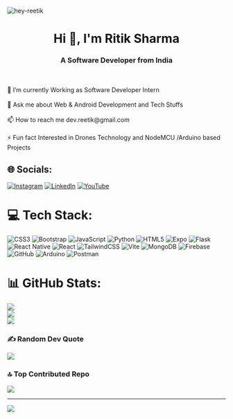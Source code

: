
<p><img align="center" src="https://64.media.tumblr.com/9c55ed34bcd091fd2df8a210cb480ee9/139fc90e5349c2ae-33/s2048x3072_c0,0,99938,99889/821a5b65d71e5b6bfa6c7592b3c7de1c2228d3b9.gif" alt="hey-reetik" /></p>

<h1 align="center">Hi 👋, I'm Ritik Sharma</h1>
<h3 align="center">A Software Developer from India</h3>
<br><br>    🌱 I’m currently Working as Software Developer Intern<br><br>    💬 Ask me about Web & Android Development and Tech Stuffs<br><br>    📫 How to reach me <a>dev.reetik@gmail.com</a><br><br>    ⚡ Fun fact Interested in Drones Technology and NodeMCU /Arduino based Projects<br>


## 🌐 Socials:
[![Instagram](https://img.shields.io/badge/Instagram-%23E4405F.svg?logo=Instagram&logoColor=white)](https://instagram.com/reetikxharma) [![LinkedIn](https://img.shields.io/badge/LinkedIn-%230077B5.svg?logo=linkedin&logoColor=white)](https://linkedin.com/in/hey-reetik) [![YouTube](https://img.shields.io/badge/YouTube-%23FF0000.svg?logo=YouTube&logoColor=white)](https://youtube.com/@dev.reetik) 

# 💻 Tech Stack:
![CSS3](https://img.shields.io/badge/css3-%231572B6.svg?style=for-the-badge&logo=css3&logoColor=white) ![Bootstrap](https://img.shields.io/badge/bootstrap-%238511FA.svg?style=for-the-badge&logo=bootstrap&logoColor=white) ![JavaScript](https://img.shields.io/badge/javascript-%23323330.svg?style=for-the-badge&logo=javascript&logoColor=%23F7DF1E) ![Python](https://img.shields.io/badge/python-3670A0?style=for-the-badge&logo=python&logoColor=ffdd54) ![HTML5](https://img.shields.io/badge/html5-%23E34F26.svg?style=for-the-badge&logo=html5&logoColor=white) ![Expo](https://img.shields.io/badge/expo-1C1E24?style=for-the-badge&logo=expo&logoColor=#D04A37) ![Flask](https://img.shields.io/badge/flask-%23000.svg?style=for-the-badge&logo=flask&logoColor=white) ![React Native](https://img.shields.io/badge/react_native-%2320232a.svg?style=for-the-badge&logo=react&logoColor=%2361DAFB) ![React](https://img.shields.io/badge/react-%2320232a.svg?style=for-the-badge&logo=react&logoColor=%2361DAFB) ![TailwindCSS](https://img.shields.io/badge/tailwindcss-%2338B2AC.svg?style=for-the-badge&logo=tailwind-css&logoColor=white) ![Vite](https://img.shields.io/badge/vite-%23646CFF.svg?style=for-the-badge&logo=vite&logoColor=white) ![MongoDB](https://img.shields.io/badge/MongoDB-%234ea94b.svg?style=for-the-badge&logo=mongodb&logoColor=white) ![Firebase](https://img.shields.io/badge/firebase-a08021?style=for-the-badge&logo=firebase&logoColor=ffcd34) ![GitHub](https://img.shields.io/badge/github-%23121011.svg?style=for-the-badge&logo=github&logoColor=white) ![Arduino](https://img.shields.io/badge/-Arduino-00979D?style=for-the-badge&logo=Arduino&logoColor=white) ![Postman](https://img.shields.io/badge/Postman-FF6C37?style=for-the-badge&logo=postman&logoColor=white)
# 📊 GitHub Stats:
![](https://github-readme-stats.vercel.app/api?username=dev-reetik&theme=gotham&hide_border=false&include_all_commits=false&count_private=false)<br/>
![](https://github-readme-streak-stats.herokuapp.com/?user=dev-reetik&theme=gotham&hide_border=false)<br/>
![](https://github-readme-stats.vercel.app/api/top-langs/?username=dev-reetik&theme=gotham&hide_border=false&include_all_commits=false&count_private=false&layout=compact)

### ✍️ Random Dev Quote
![](https://quotes-github-readme.vercel.app/api?type=horizontal&theme=tokyonight)

### 🔝 Top Contributed Repo
![](https://github-contributor-stats.vercel.app/api?username=dev-reetik&limit=5&theme=gotham&combine_all_yearly_contributions=true)

---
[![](https://visitcount.itsvg.in/api?id=dev-reetik&icon=0&color=1)](https://visitcount.itsvg.in)

<!-- Proudly created with GPRM ( https://gprm.itsvg.in ) -->

